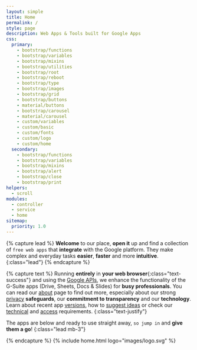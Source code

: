 ```yaml
---
layout: simple
title: Home
permalink: /
style: page
description: Web Apps & Tools built for Google Apps
css:
  primary:
    - bootstrap/functions
    - bootstrap/variables
    - bootstrap/mixins
    - bootstrap/utilities
    - bootstrap/root
    - bootstrap/reboot
    - bootstrap/type
    - bootstrap/images
    - bootstrap/grid
    - bootstrap/buttons
    - material/buttons
    - bootstrap/carousel
    - material/carousel
    - custom/variables
    - custom/basic
    - custom/fonts
    - custom/logo
    - custom/home
  secondary:
    - bootstrap/functions
    - bootstrap/variables
    - bootstrap/mixins
    - bootstrap/alert
    - bootstrap/close
    - bootstrap/print
helpers:
  - scroll
modules:
  - controller
  - service
  - home
sitemap:
  priority: 1.0
---
```

{% capture lead %}
__Welcome__ to our place, __open it__ up and find a collection of `free web apps` that __integrate__ with the Google platform. They make complex and everyday tasks __easier__, __faster__ and more __intuitive__.
{:class="lead"}
{% endcapture %}

{% capture text %}
Running __entirely__ in __your web browser__{:class="text-success"} and using the [Google APIs](https://en.wikipedia.org/wiki/Google_APIs "All about the Google APIs - Wikipedia"), we enhance the functionality of the G-Suite apps (Drive, Sheets, Docs & Slides) for __busy professionals__. You can read our [about](/about/ "About this site") page to find out more, especially about our strong [privacy](about/?highlight=privacy) __safeguards__, our __commitment to transparency__ and our __technology__. Learn about recent app [versions](/changes/), how to [suggest ideas](/support/) or check our [technical](/requirements/) and [access](/scopes/) requirements.
{:class="text-justify"}

The apps are below and ready to use straight away, `so jump in` and __give them a go__!
{:class="lead mb-3"}

{% endcapture %}
{% include home.html logo="images/logo.svg" %}